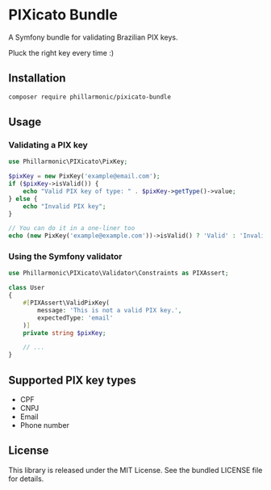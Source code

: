 # PIXicato Bundle

A Symfony bundle for validating Brazilian PIX keys.

Pluck the right key every time :)

## Installation

```bash
composer require phillarmonic/pixicato-bundle
```

## Usage

### Validating a PIX key

```php
use Phillarmonic\PIXicato\PixKey;

$pixKey = new PixKey('example@email.com');
if ($pixKey->isValid()) {
    echo "Valid PIX key of type: " . $pixKey->getType()->value;
} else {
    echo "Invalid PIX key";
}

// You can do it in a one-liner too
echo (new PixKey('example@example.com'))->isValid() ? 'Valid' : 'Invalid';
```

### Using the Symfony validator

```php
use Phillarmonic\PIXicato\Validator\Constraints as PIXAssert;

class User
{
    #[PIXAssert\ValidPixKey(
        message: 'This is not a valid PIX key.',
        expectedType: 'email'
    )]
    private string $pixKey;

    // ...
}
```

## Supported PIX key types

- CPF
- CNPJ
- Email
- Phone number

## License

This library is released under the MIT License. See the bundled LICENSE file for details.